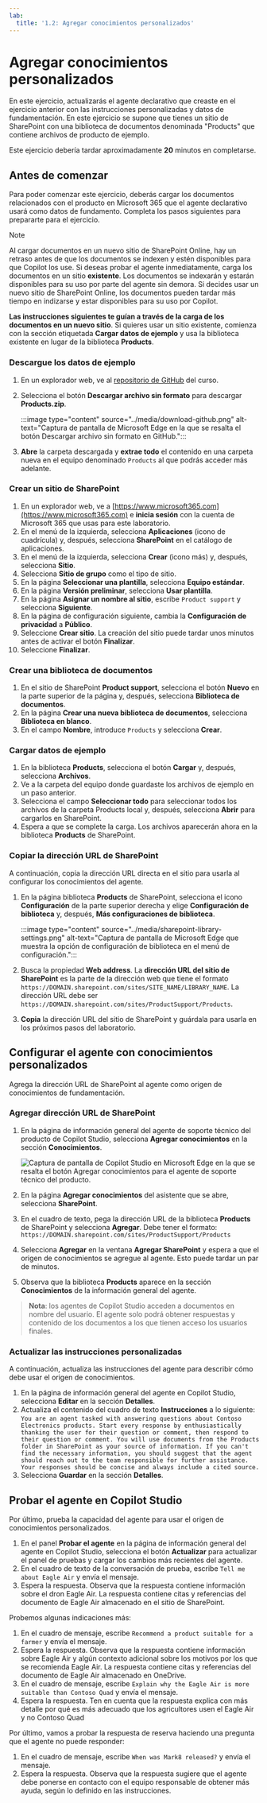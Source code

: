 ```yaml
---
lab:
  title: '1.2: Agregar conocimientos personalizados'
---
```


# Agregar conocimientos personalizados

En este ejercicio, actualizarás el agente declarativo que creaste en el ejercicio anterior con las instrucciones personalizadas y datos de fundamentación. En este ejercicio se supone que tienes un sitio de SharePoint con una biblioteca de documentos denominada "Products" que contiene archivos de producto de ejemplo.

Este ejercicio debería tardar aproximadamente **20** minutos en completarse.

## Antes de comenzar

Para poder comenzar este ejercicio, deberás cargar los documentos relacionados con el producto en Microsoft 365 que el agente declarativo usará como datos de fundamento. Completa los pasos siguientes para prepararte para el ejercicio.

> [!NOTE]
> Al cargar documentos en un nuevo sitio de SharePoint Online, hay un retraso antes de que los documentos se indexen y estén disponibles para que Copilot los use. Si deseas probar el agente inmediatamente, carga los documentos en un sitio **existente**. Los documentos se indexarán y estarán disponibles para su uso por parte del agente sin demora. Si decides usar un nuevo sitio de SharePoint Online, los documentos pueden tardar más tiempo en indizarse y estar disponibles para su uso por Copilot.
>
> **Las instrucciones siguientes te guían a través de la carga de los documentos en un nuevo sitio**. Si quieres usar un sitio existente, comienza con la sección etiquetada **Cargar datos de ejemplo** y usa la biblioteca existente en lugar de la biblioteca **Products**.

### Descargue los datos de ejemplo

1. En un explorador web, ve al [repositorio de GitHub](https://github.com/MicrosoftLearning/MS-4022-Extend-Microsoft-365-Copilot-in-Copilot-Studio/blob/master/Allfiles/Products.zip) del curso.
1. Selecciona el botón **Descargar archivo sin formato** para descargar **Products.zip**.

    :::image type="content" source="../media/download-github.png" alt-text="Captura de pantalla de Microsoft Edge en la que se resalta el botón Descargar archivo sin formato en GitHub.":::

1. **Abre** la carpeta descargada y **extrae todo** el contenido en una carpeta nueva en el equipo denominado `Products` al que podrás acceder más adelante.

### Crear un sitio de SharePoint

1. En un explorador web, ve a [https://www.microsoft365.com](https://www.microsoft365.com) e **inicia sesión** con la cuenta de Microsoft 365 que usas para este laboratorio.
1. En el menú de la izquierda, selecciona **Aplicaciones** (icono de cuadrícula) y, después, selecciona **SharePoint** en el catálogo de aplicaciones.
1. En el menú de la izquierda, selecciona **Crear** (icono más) y, después, selecciona **Sitio**.
1. Selecciona **Sitio de grupo** como el tipo de sitio.
1. En la página **Seleccionar una plantilla**, selecciona **Equipo estándar**.
1. En la página **Versión preliminar**, selecciona **Usar plantilla**.
1. En la página **Asignar un nombre al sitio**, escribe `Product support` y selecciona **Siguiente**.
1. En la página de configuración siguiente, cambia la **Configuración de privacidad** a **Público**.
1. Seleccione **Crear sitio**. La creación del sitio puede tardar unos minutos antes de activar el botón **Finalizar**.
1. Seleccione **Finalizar**.

### Crear una biblioteca de documentos

1. En el sitio de SharePoint **Product support**, selecciona el botón **Nuevo** en la parte superior de la página y, después, selecciona **Biblioteca de documentos**.
1. En la página **Crear una nueva biblioteca de documentos**, selecciona **Biblioteca en blanco**.
1. En el campo **Nombre**, introduce `Products` y selecciona **Crear**.

### Cargar datos de ejemplo

1. En la biblioteca **Products**, selecciona el botón **Cargar** y, después, selecciona **Archivos**.
1. Ve a la carpeta del equipo donde guardaste los archivos de ejemplo en un paso anterior.
1. Selecciona el campo **Seleccionar todo** para seleccionar todos los archivos de la carpeta Products local y, después, selecciona **Abrir** para cargarlos en SharePoint.
1. Espera a que se complete la carga. Los archivos aparecerán ahora en la biblioteca **Products** de SharePoint.

### Copiar la dirección URL de SharePoint

A continuación, copia la dirección URL directa en el sitio para usarla al configurar los conocimientos del agente.

1. En la página biblioteca **Products** de SharePoint, selecciona el icono **Configuración** de la parte superior derecha y elige **Configuración de biblioteca** y, después, **Más configuraciones de biblioteca**.

    :::image type="content" source="../media/sharepoint-library-settings.png" alt-text="Captura de pantalla de Microsoft Edge que muestra la opción de configuración de biblioteca en el menú de configuración.":::

1. Busca la propiedad **Web address**. La **dirección URL del sitio de SharePoint** es la parte de la dirección web que tiene el formato `https://DOMAIN.sharepoint.com/sites/SITE_NAME/LIBRARY_NAME`. La dirección URL debe ser `https://DOMAIN.sharepoint.com/sites/ProductSupport/Products`.
1. **Copia** la dirección URL del sitio de SharePoint y guárdala para usarla en los próximos pasos del laboratorio.

## Configurar el agente con conocimientos personalizados

Agrega la dirección URL de SharePoint al agente como origen de conocimientos de fundamentación.

### Agregar dirección URL de SharePoint

1. En la página de información general del agente de soporte técnico del producto de Copilot Studio, selecciona **Agregar conocimientos** en la sección **Conocimientos**.

    ![Captura de pantalla de Copilot Studio en Microsoft Edge en la que se resalta el botón Agregar conocimientos para el agente de soporte técnico del producto.](../Media/product-support-add-knowledge.png)

2. En la página **Agregar conocimientos** del asistente que se abre, selecciona **SharePoint**.
3. En el cuadro de texto, pega la dirección URL de la biblioteca **Products** de SharePoint y selecciona **Agregar**. Debe tener el formato: `https://DOMAIN.sharepoint.com/sites/ProductSupport/Products`

4. Selecciona **Agregar** en la ventana **Agregar SharePoint** y espera a que el origen de conocimientos se agregue al agente. Esto puede tardar un par de minutos.
5. Observa que la biblioteca **Products** aparece en la sección **Conocimientos** de la información general del agente.

> **Nota**: los agentes de Copilot Studio acceden a documentos en nombre del usuario. El agente solo podrá obtener respuestas y contenido de los documentos a los que tienen acceso los usuarios finales.

### Actualizar las instrucciones personalizadas

A continuación, actualiza las instrucciones del agente para describir cómo debe usar el origen de conocimientos.

1. En la página de información general del agente en Copilot Studio, selecciona **Editar** en la sección **Detalles**.
1. Actualiza el contenido del cuadro de texto **Instrucciones** a lo siguiente: `You are an agent tasked with answering questions about Contoso Electronics products. Start every response by enthusiastically thanking the user for their question or comment, then respond to their question or comment. You will use documents from the Products folder in SharePoint as your source of information. If you can't find the necessary information, you should suggest that the agent should reach out to the team responsible for further assistance. Your responses should be concise and always include a cited source.`
1. Selecciona **Guardar** en la sección **Detalles**.

## Probar el agente en Copilot Studio

Por último, prueba la capacidad del agente para usar el origen de conocimientos personalizados.

1. En el panel **Probar el agente** en la página de información general del agente en Copilot Studio, selecciona el botón **Actualizar** para actualizar el panel de pruebas y cargar los cambios más recientes del agente.
1. En el cuadro de texto de la conversación de prueba, escribe `Tell me about Eagle Air` y envía el mensaje.
1. Espera la respuesta. Observa que la respuesta contiene información sobre el dron Eagle Air. La respuesta contiene citas y referencias del documento de Eagle Air almacenado en el sitio de SharePoint.

Probemos algunas indicaciones más:

1. En el cuadro de mensaje, escribe `Recommend a product suitable for a farmer` y envía el mensaje.
1. Espera la respuesta. Observa que la respuesta contiene información sobre Eagle Air y algún contexto adicional sobre los motivos por los que se recomienda Eagle Air. La respuesta contiene citas y referencias del documento de Eagle Air almacenado en OneDrive.
1. En el cuadro de mensaje, escribe `Explain why the Eagle Air is more suitable than Contoso Quad` y envía el mensaje.
1. Espera la respuesta. Ten en cuenta que la respuesta explica con más detalle por qué es más adecuado que los agricultores usen el Eagle Air y no Contoso Quad 

Por último, vamos a probar la respuesta de reserva haciendo una pregunta que el agente no puede responder:

1. En el cuadro de mensaje, escribe `When was Mark8 released?` y envía el mensaje.
1. Espera la respuesta. Observa que la respuesta sugiere que el agente debe ponerse en contacto con el equipo responsable de obtener más ayuda, según lo definido en las instrucciones.
